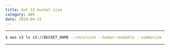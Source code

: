 ```yaml
---
title: Get S3 bucket size
category: AWS
date: 2019-04-15
---
```


-----

```bash
$ aws s3 ls s3://BUCKET_NAME --recursive --human-readable --summarize
```

-----